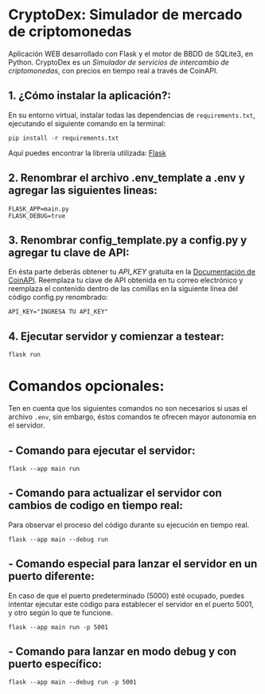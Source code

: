 # CryptoDex: Simulador de mercado de criptomonedas
Aplicación WEB desarrollado con Flask y el motor de BBDD de SQLite3, en Python. CryptoDex es un _Simulador de servicios de intercambio de criptomonedas_, con precios en tiempo real a través de CoinAPI.

## 1. ¿Cómo instalar la aplicación?:
En su entorno virtual, instalar todas las dependencias de `requirements.txt`, ejecutando el siguiente comando en la terminal: 
```
pip install -r requirements.txt
```
Aquí puedes encontrar la librería utilizada: [Flask](https://flask.palletsprojects.com/en/2.2.x/)

## 2. Renombrar el archivo .env_template a .env y agregar las siguientes lineas:
```
FLASK_APP=main.py
FLASK_DEBUG=true
```
## 3. Renombrar config_template.py a config.py y agregar tu clave de API:
En ésta parte deberás obtener tu *API_KEY* gratuita en la [Documentación de CoinAPI](https://docs.coinapi.io/). Reemplaza tu clave de API obtenida en tu correo electrónico y reemplaza el contenido dentro de las comillas en la siguiente línea del código config.py renombrado:

```
API_KEY="INGRESA TU API_KEY"
```
## 4. Ejecutar servidor y comienzar a testear:
```
flask run
```
# Comandos opcionales:
Ten en cuenta que los siguientes comandos no son necesarios si usas el archivo `.env`, sin embargo, éstos comandos te ofrecen mayor autonomía en el servidor.
## - Comando para ejecutar el servidor:
```
flask --app main run
```

## - Comando para actualizar el servidor con cambios de codigo en tiempo real:
Para observar el proceso del código durante su ejecución en tiempo real.
```
flask --app main --debug run
```

## - Comando especial para lanzar el servidor en un puerto diferente:
En caso de que el puerto predeterminado (5000) esté ocupado, puedes intentar ejecutar este código para establecer el servidor en el puerto 5001, y otro según lo que te funcione.

```
flask --app main run -p 5001
```

## - Comando para lanzar en modo debug y con puerto específico:
```
flask --app main --debug run -p 5001
```